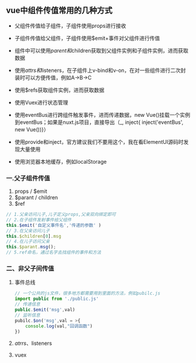 ## vue中组件传值常用的几种方式

- 父组件传值给子组件，子组件使用props进行接收

- 子组件传值给父组件，子组件使用$emit+事件对父组件进行传值

- 组件中可以使用$parent和$children获取到父组件实例和子组件实例，进而获取数据

- 使用$attrs和$listeners，在子组件上v-bind和v-on，在对一些组件进行二次封装时可以方便传值，例如A->B->C

- 使用$refs获取组件实例，进而获取数据

- 使用Vuex进行状态管理

- 使用eventBus进行跨组件触发事件，进而传递数据，new Vue()挂载一个实例到eventBus；如果是nuxt.js项目，直接导出（_, inject{  inject('eventBus', new Vue())}）

- 使用provide和inject，官方建议我们不要用这个，我在看ElementUI源码时发现大量使用

- 使用浏览器本地缓存，例如localStorage



### 一.父子组件传值

1. props / $emit
2. $parant / children
3. $ref

```js
// 1.父亲访问儿子,儿子定义props,父亲双向绑定即可
// 2.在子组件发射事件给父组件
this.$emit('自定义事件名','传递的参数' )
// 3.在父亲访问儿子
this.$children[0].msg
// 4.在儿子访问父亲
this.$parant.msg();
// 5.ref命名，通过名字去找组件的事件和方法
```



### 二、非父子间传值

1. 事件总线

   ```js
   // 一个公共的js文件，很多地方都需要用到里面的方法，例如pubilc.js
   import public from './public.js'
   // 传递信息
   public.$emit('msg',val)
   // 监听信息
   pubilc.$on('msg',val = >{
       console.log(val,"回调函数")
   })
   
   ```

   

2. $atrrs 、$listeners

3. vuex

<ClientOnly>
  <Valine></Valine>
</ClientOnly>